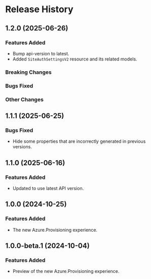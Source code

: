 # Release History

## 1.2.0 (2025-06-26)

### Features Added

- Bump api-version to latest.
- Added `SiteAuthSettingsV2` resource and its related models. 

### Breaking Changes

### Bugs Fixed

### Other Changes

## 1.1.1 (2025-06-25)

### Bugs Fixed

- Hide some properties that are incorrectly generated in previous versions.

## 1.1.0 (2025-06-16)

### Features Added

- Updated to use latest API version.

## 1.0.0 (2024-10-25)

### Features Added

- The new Azure.Provisioning experience.

## 1.0.0-beta.1 (2024-10-04)

### Features Added

- Preview of the new Azure.Provisioning experience.
